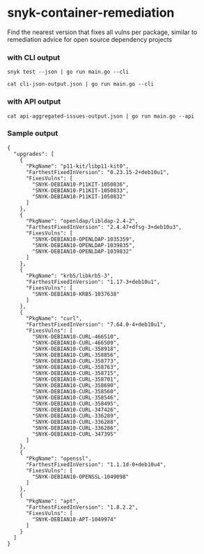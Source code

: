 # snyk-container-remediation

Find the nearest version that fixes all vulns per package,
similar to remediation advice for open source dependency projects

### with CLI output 
`snyk test --json | go run main.go --cli`

`cat cli-json-output.json | go run main.go --cli`

### with API output 
`cat api-aggregated-issues-output.json | go run main.go --api`

### Sample output
```
{
  "upgrades": [
    {
      "PkgName": "p11-kit/libp11-kit0",
      "FarthestFixedInVersion": "0.23.15-2+deb10u1",
      "FixesVulns": [
        "SNYK-DEBIAN10-P11KIT-1050836",
        "SNYK-DEBIAN10-P11KIT-1050833",
        "SNYK-DEBIAN10-P11KIT-1050832"
      ]
    },
    {
      "PkgName": "openldap/libldap-2.4-2",
      "FarthestFixedInVersion": "2.4.47+dfsg-3+deb10u3",
      "FixesVulns": [
        "SNYK-DEBIAN10-OPENLDAP-1035359",
        "SNYK-DEBIAN10-OPENLDAP-1039835",
        "SNYK-DEBIAN10-OPENLDAP-1039832"
      ]
    },
    {
      "PkgName": "krb5/libkrb5-3",
      "FarthestFixedInVersion": "1.17-3+deb10u1",
      "FixesVulns": [
        "SNYK-DEBIAN10-KRB5-1037638"
      ]
    },
    {
      "PkgName": "curl",
      "FarthestFixedInVersion": "7.64.0-4+deb10u1",
      "FixesVulns": [
        "SNYK-DEBIAN10-CURL-466510",
        "SNYK-DEBIAN10-CURL-466509",
        "SNYK-DEBIAN10-CURL-358918",
        "SNYK-DEBIAN10-CURL-358856",
        "SNYK-DEBIAN10-CURL-358773",
        "SNYK-DEBIAN10-CURL-358763",
        "SNYK-DEBIAN10-CURL-358715",
        "SNYK-DEBIAN10-CURL-358701",
        "SNYK-DEBIAN10-CURL-358690",
        "SNYK-DEBIAN10-CURL-358560",
        "SNYK-DEBIAN10-CURL-358546",
        "SNYK-DEBIAN10-CURL-358495",
        "SNYK-DEBIAN10-CURL-347426",
        "SNYK-DEBIAN10-CURL-336289",
        "SNYK-DEBIAN10-CURL-336288",
        "SNYK-DEBIAN10-CURL-336286",
        "SNYK-DEBIAN10-CURL-347395"
      ]
    },
    {
      "PkgName": "openssl",
      "FarthestFixedInVersion": "1.1.1d-0+deb10u4",
      "FixesVulns": [
        "SNYK-DEBIAN10-OPENSSL-1049098"
      ]
    },
    {
      "PkgName": "apt",
      "FarthestFixedInVersion": "1.8.2.2",
      "FixesVulns": [
        "SNYK-DEBIAN10-APT-1049974"
      ]
    }
  ]
}
```
